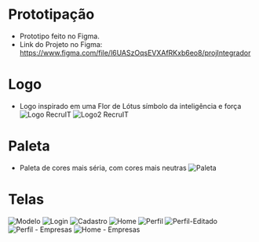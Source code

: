 # Prototipação
  - Prototipo feito no Figma.
  - Link do Projeto no Figma: https://www.figma.com/file/l6UASzOqsEVXAfRKxb6eo8/projIntegrador

# Logo
  - Logo inspirado em uma Flor de Lótus símbolo da inteligência e força
![Logo RecruIT](https://user-images.githubusercontent.com/61213281/93407691-1ffab500-f869-11ea-9f5e-d0ea0dd3261e.png)
![Logo2 RecruIT](https://user-images.githubusercontent.com/61213281/93407684-1e30f180-f869-11ea-9e5d-b08d636c29f9.png)

# Paleta
  - Paleta de cores mais séria, com cores mais neutras
![Paleta](https://user-images.githubusercontent.com/61213281/93407690-1f621e80-f869-11ea-8cc3-914342b0e3d8.png)

# Telas
![Modelo](https://user-images.githubusercontent.com/61213281/93407548-dd38dd00-f868-11ea-9d48-df99aaab184c.png)
![Login](https://user-images.githubusercontent.com/61213281/93407546-dca04680-f868-11ea-8289-bef69aee9a92.png)
![Cadastro](https://user-images.githubusercontent.com/61213281/93407542-dc07b000-f868-11ea-9823-7bb14d77bf0a.png)
![Home](https://user-images.githubusercontent.com/61213281/93827620-f8786380-fc3f-11ea-938b-fa4a4908d420.png)
![Perfil](https://user-images.githubusercontent.com/61213281/93827616-f7dfcd00-fc3f-11ea-8324-d1595000bf5d.png)
![Perfil-Editado](https://user-images.githubusercontent.com/61213281/95663197-8cd53800-0b13-11eb-8a98-91d39bf72e0e.png)
![Perfil - Empresas](https://user-images.githubusercontent.com/61213281/95663196-8c3ca180-0b13-11eb-8816-3aa80c211794.png)
![Home - Empresas](https://user-images.githubusercontent.com/61213281/95663198-8d6dce80-0b13-11eb-8c22-6becf96a81ee.png)


